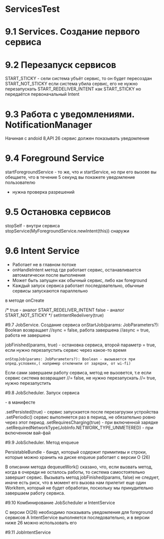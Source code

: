 # ServicesTest
# 9.1 Services. Создание первого сервиса
# 9.2 Перезапуск сервисов
START_STICKY - сели система убъёт сервис, то он будет пересоздан
START_NOT_STICKY если система убила сервис, его не нужно перезапускать
START_REDELIVER_INTENT как START_STICKY но передаётся первоначальный Intent
# 9.3 Работа с уведомлениями. NotificationManager
Начиная с andoid 8,API 26 сервис должен показывать уведомление
# 9.4 Foreground Service
startForegroundService - то же, что и startService, но при его вызове вы обещаете, что в течение 5 секунд вы покажете уведомление пользователю
<uses-permission android:name="android.permission.POST_NOTIFICATIONS" />
<uses-permission android:name="android.permission.FOREGROUND_SERVICE" />
+ нужна проверка разрешений

# 9.5 Остановка сервисов
stopSelf - внутри сервиса
stopService(MyForegroundService.newIntent(this)) снаружи

# 9.6 Intent Service
- Работает не в главном потоке
- onHandleIntent метод где работает сервис, 
останавливается автоматически после выполнения
- Может быть запущен как обычный сервис, либо как foreground
- Каждый запуск сервиса работает последовательно, обычные сервисы запускаются параллельно

в методе onCreate

 /*
        true - аналог START_REDELIVER_INTENT
		false - аналог START_NOT_STICKY
         */
 setIntentRedelivery(true)

#9.7 JobService. Создание сервиса
     onStartJob(params: JobParameters?): Boolean
возвращает //sync = false, работа завершена
           //async = true, работа не завершена

jobFinished(params, true) - остановка сервиса, второй параметр = true, если нужно перезапустить сервис через какое-то время

	onStopJob(params: JobParameters?): Boolean - вызывается при опред.условиях,( например отключили от зарядки, от wi-fi)
Если сами завершаем работу сервиса, метод не вызовется, т.е если сервис система
возвращает //= false, не нужно перезапускать
           //= true, нужно перезапустить

#9.8 JobScheduler. Запуск сервиса

<service
            android:name=".MyJobService"
            android:exported="true"
            android:permission="android.permission.BIND_JOB_SERVICE" /> - в манифесте

.setPersisted(true) - сервис запускается после перезагрузки устройства
.setPeriodic() сервис выполняется раз в период, не обязательно ровно через этот период
.setRequiresCharging(true) - при включенной зарядке
.setRequiredNetworkType(JobInfo.NETWORK_TYPE_UNMETERED) - при включенном вай-фай

#9.9 JobScheduler. Метод enqueue

PersistableBundle - бандл, который содержит примитивы и строки, которые можно хранить на диске
enqueue работает с версии О (26)

В описании метода dequeueWork() сказано, что, если вызвать метод, когда в очереди не осталось работы, 
то система самостоятельно завершит сервис. Вызывать метод jobFinished(params, false) не следует, 
иначе есть риск, что в момент его вызова нам прилетит еще один WorkItem, который не будет обработан,
 поскольку мы принудительно завершаем работу сервиса.

#9.10 Комбинирование JobScheduler и IntentService

С версии О(26) необходимо показывать уведомления для foreground сервисов
А IntentService выполняется последовательно, и в версии ниже 26 можно использовать его

#9.11 JobIntentService

